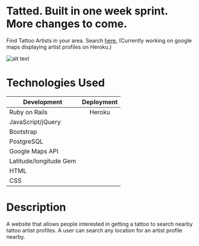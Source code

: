 # Tatted. Built in one week sprint. More changes to come.
Find Tattoo Artists in your area.
Search [here.](https://dry-sierra-70053.herokuapp.com/ "Title") (Currently working on google maps displaying artist profiles on Heroku.)

![alt text][logo]

[logo]: [URL=http://s1181.photobucket.com/user/Chav3zzz/media/tat1_zpsslawdyzj.png.html][IMG]http://i1181.photobucket.com/albums/x425/Chav3zzz/tat1_zpsslawdyzj.png[/IMG][/URL] "Logo Title Text 2"

# Technologies Used

| Development   | Deployment    |
| ------------- |:-------------:|
| Ruby on Rails | Heroku        |
| JavaScript/jQuery |           |
| Bootstrap     |               |
| PostgreSQL    |
| Google Maps API |
| Latitude/longitude Gem
| HTML          |               |
| CSS           |               |


# Description
A website that allows people interested in getting a tattoo to search nearby tattoo artist profiles. A user can search any location for an artist profile nearby.
